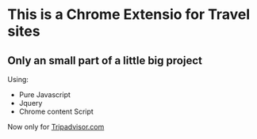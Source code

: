 # This is a Chrome Extensio for Travel sites
## Only an small part of a little big project

Using:
*   Pure Javascript
*	Jquery
*   Chrome content Script


Now only for [Tripadvisor.com](http://tripadvisor.com)
